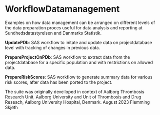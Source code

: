 # WorkflowDatamanagement
Examples on how data management can be arranged on different levels of the data preparation proces useful for data analysis and reporting at Sundhedsdatastyrelsen and Danmarks Statistik.

**UpdatePDb**: SAS workflow to initate and update data on projectdatabase level with tracking of changes in previous data.

**PrepareProjectOnPDb**: SAS workflow to extract data from the projectdatabase for a specific population and with restrictions on allowed data.

**PrepareRiskScores**: SAS workflow to generate summary data for various risk scores, after data has been ported to the project.

The suite was originally develloped in context of Aalborg Thrombosis Research Unit, Aalborg University and Unit of Thrombosis and Drug Reseach, Aalborg University Hospital, Denmark. August 2023 Flemming Skjøth
